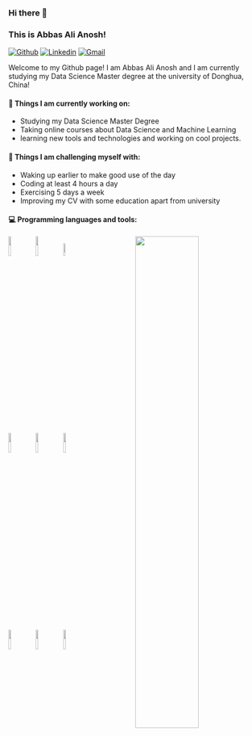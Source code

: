 ### Hi there 👋 
### This is Abbas Ali Anosh!

[![Github](https://img.shields.io/badge/-Github-000?style=flat&logo=Github&logoColor=white)](https://github.com/AbbasAnosh)
[![Linkedin](https://img.shields.io/badge/-LinkedIn-blue?style=flat&logo=Linkedin&logoColor=white)](https://www.linkedin.com/in/abbas-anosh-80b802157/)
[![Gmail](https://img.shields.io/badge/-Gmail-c14438?style=flat&logo=Gmail&logoColor=white)](mailto:abbasalianosh@gmail.com)

Welcome to my Github page! I am Abbas Ali Anosh and I am currently studying my Data Science Master degree at the university of Donghua, China!  




#### 🌱 Things I am currently working on: 
- Studying my Data Science Master Degree  
- Taking online courses about Data Science and Machine Learning 
- learning new tools and technologies and working on cool projects.

#### :muscle: Things I am challenging myself with:
- Waking up earlier to make good use of the day
- Coding at least 4 hours a day
- Exercising 5 days a week
- Improving my CV with some education apart from university

#### :computer: Programming languages and tools: 
<p>
	<img width="50%" align="right" src="https://github-readme-stats.vercel.app/api?username=AbbasAnosh&show_icons=true&hide_border=true" />

<code><img width="10%" src="https://www.vectorlogo.zone/logos/javascript/javascript-horizontal.svg"></code>
<code><img width="10%" src="https://www.vectorlogo.zone/logos/python/python-ar21.svg"></code>
<code><img width="8%" src="https://www.vectorlogo.zone/logos/r-project/r-project-icon.svg"></code>
<br />
<code><img width="10%" src="https://www.vectorlogo.zone/logos/reactjs/reactjs-ar21.svg"></code>
<code><img width="10%" src="https://www.vectorlogo.zone/logos/w3_css/w3_css-ar21.svg"></code>
<code><img width="10%" src="https://www.vectorlogo.zone/logos/w3_html5/w3_html5-ar21.svg"></code>
<br />
<code><img width="10%" src="https://www.vectorlogo.zone/logos/tailwindcss/tailwindcss-ar21.svg"></code>
<code><img width="10%" src="https://www.vectorlogo.zone/logos/djangoproject/djangoproject-ar21.svg"></code>
<code><img width="10%" src="https://www.vectorlogo.zone/logos/postgresql/postgresql-ar21.svg"></code>
</p>
